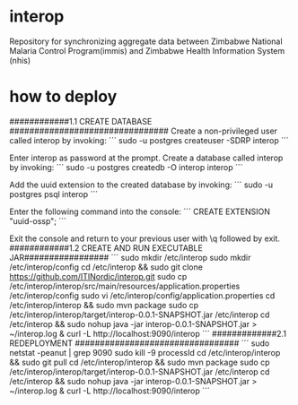 # interop
Repository for synchronizing aggregate data between Zimbabwe National Malaria Control Program(immis) and Zimbabwe Health Information System (nhis) 

# how to deploy

############1.1 CREATE DATABASE ################################
Create a non-privileged user called interop by invoking:
´´´
sudo -u postgres createuser -SDRP interop
´´´

Enter interop as password at the prompt. Create a database called interop by invoking:
´´´
sudo -u postgres createdb -O interop interop
´´´

Add the uuid extension to the created database by invoking:
´´´
sudo -u postgres psql interop
´´´

Enter the following command into the console:
´´´
CREATE EXTENSION "uuid-ossp";
´´´

Exit the console and return to your previous user with \q followed by exit.
############1.2 CREATE AND RUN EXECUTABLE JAR#################
´´´
sudo mkdir /etc/interop
sudo mkdir /etc/interop/config
cd /etc/interop && sudo git clone https://github.com/ITINordic/interop.git
sudo cp /etc/interop/interop/src/main/resources/application.properties /etc/interop/config
sudo vi /etc/interop/config/application.properties
cd /etc/interop/interop && sudo mvn package
sudo cp /etc/interop/interop/target/interop-0.0.1-SNAPSHOT.jar /etc/interop
cd /etc/interop && sudo nohup java -jar interop-0.0.1-SNAPSHOT.jar > ~/interop.log &
curl -L http://localhost:9090/interop
´´´
#############2.1 REDEPLOYMENT #################################
´´´
sudo netstat -peanut | grep 9090
sudo kill -9 processId
cd /etc/interop/interop && sudo git pull
cd /etc/interop/interop && sudo mvn package
sudo cp /etc/interop/interop/target/interop-0.0.1-SNAPSHOT.jar /etc/interop
cd /etc/interop && sudo nohup java -jar interop-0.0.1-SNAPSHOT.jar > ~/interop.log &
curl -L http://localhost:9090/interop
´´´

